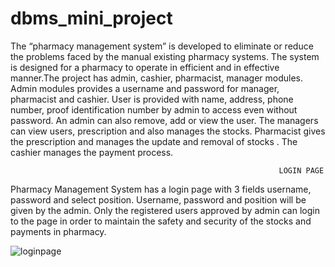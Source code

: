 # dbms_mini_project

The “pharmacy management system” is developed to eliminate or reduce the problems faced by the manual existing pharmacy systems. The system is designed for a pharmacy to operate in efficient and in effective manner.The project has admin, cashier, pharmacist, manager modules.
Admin modules provides a username and password for manager, pharmacist and cashier. User is provided with name, address, phone number, proof identification number by admin to access even without password. An admin can also remove, add or view the user. 
The managers can view users, prescription and also manages the stocks.
Pharmacist gives the prescription and manages the update and removal of stocks .
The cashier manages the payment process.
   
       
                                                                LOGIN PAGE
Pharmacy Management System has a login page with 3 fields username, password and select position. Username, password and position will be given by the admin. Only the registered users approved by admin can login to the page in order to maintain the safety and security of the stocks and payments in pharmacy. 

![loginpage](https://user-images.githubusercontent.com/70790665/102995069-486c0c80-4546-11eb-85fe-e6e0064cfd7b.png)
